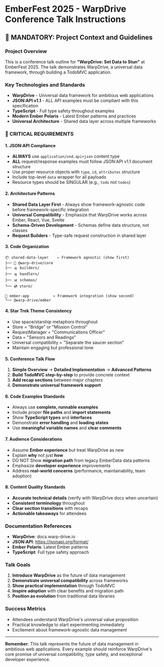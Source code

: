 # EmberFest 2025 - WarpDrive Conference Talk Instructions

## 🚨 MANDATORY: Project Context and Guidelines

### Project Overview

This is a conference talk outline for **"WarpDrive: Set Data to Stun"** at EmberFest 2025. The talk demonstrates WarpDrive, a universal data framework, through building a TodoMVC application.

### Key Technologies and Standards

- **WarpDrive** - Universal data framework for ambitious web applications
- **JSON:API v1.1** - ALL API examples must be compliant with this specification
- **TypeScript** - Full type safety throughout examples
- **Modern Ember Polaris** - Latest Ember patterns and practices
- **Universal Architecture** - Shared data layer across multiple frameworks

### 🚨 CRITICAL REQUIREMENTS

#### 1. JSON:API Compliance

- **ALWAYS** use `application/vnd.api+json` content type
- **ALL** request/response examples must follow JSON:API v1.1 document structure
- Use proper resource objects with `type`, `id`, `attributes` structure
- Include top-level `data` wrapper for all payloads
- Resource types should be SINGULAR (e.g., `todo` not `todos`)

#### 2. Architecture Patterns

- **Shared Data Layer First** - Always show framework-agnostic code before framework-specific integration
- **Universal Compatibility** - Emphasize that WarpDrive works across Ember, React, Vue, Svelte
- **Schema-Driven Development** - Schemas define data structure, not classes
- **Request Builders** - Type-safe request construction in shared layer

#### 3. Code Organization

```
📦 shared-data-layer    ← Framework agnostic (show first)
├── 🌌 @warp-drive/core
├── 🛸 builders/
├── 🛸 handlers/
├── 📊 schemas/
└── 💿 store/

🚀 ember-app           ← Framework integration (show second)
└── @warp-drive/ember
```

#### 4. Star Trek Theme Consistency

- Use space/starship metaphors throughout
- Store = "Bridge" or "Mission Control"
- RequestManager = "Communications Officer"
- Data = "Sensors and Readings"
- Universal compatibility = "Separate the saucer section"
- Maintain engaging but professional tone

#### 5. Conference Talk Flow

1. **Simple Overview** → **Detailed Implementation** → **Advanced Patterns**
2. **Build TodoMVC step-by-step** to provide concrete context
3. **Add recap sections** between major chapters
4. **Demonstrate universal framework support**

#### 6. Code Examples Standards

- Always use **complete, runnable examples**
- Include proper **file paths** and **import statements**
- Show **TypeScript types** and **interfaces**
- Demonstrate **error handling** and **loading states**
- Use **meaningful variable names** and **clear comments**

#### 7. Audience Considerations

- Assume **Ember experience** but treat WarpDrive as new
- Explain **why** not just **how**
- DO NOT Show **migration path** from legacy EmberData data patterns
- Emphasize **developer experience** improvements
- Address **real-world concerns** (performance, maintainability, team adoption)

#### 8. Content Quality Standards

- **Accurate technical details** (verify with WarpDrive docs when uncertain)
- **Consistent terminology** throughout
- **Clear section transitions** with recaps
- **Actionable takeaways** for attendees

### Documentation References

- **WarpDrive**: docs.warp-drive.io
- **JSON:API**: https://jsonapi.org/format/
- **Ember Polaris**: Latest Ember patterns
- **TypeScript**: Full type safety approach

### Talk Goals

1. **Introduce WarpDrive** as the future of data management
2. **Demonstrate universal compatibility** across frameworks
3. **Show practical implementation** through TodoMVC
4. **Inspire adoption** with clear benefits and migration path
5. **Position as evolution** from traditional data libraries

### Success Metrics

- Attendees understand WarpDrive's universal value proposition
- Practical knowledge to start experimenting immediately
- Excitement about framework-agnostic data management

---

**Remember**: This talk represents the future of data management in ambitious web applications. Every example should reinforce WarpDrive's core promise of universal compatibility, type safety, and exceptional developer experience.
